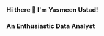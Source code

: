 

### Hi there 👋 I'm Yasmeen Ustad!
### An Enthusiastic Data Analyst

<!--
**yasmeenustad/yasmeenustad** is a ✨ _special_ ✨ repository because its `README.md` (this file) appears on your GitHub profile.

Here are some ideas to get you started:

-
